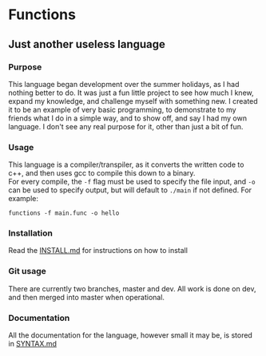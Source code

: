 # Functions
## Just another useless language

### Purpose
This language began development over the summer holidays, as I had nothing better to do. It was just a fun little project to see how much I knew, expand my knowledge, and challenge myself with something new. I created it to be an example of very basic programming, to demonstrate to my friends what I do in a simple way, and to show off, and say I had my own language. I don't see any real purpose for it, other than just a bit of fun.

### Usage
This language is a compiler/transpiler, as it converts the written code to c++, and then uses gcc to compile this down to a binary.  
For every compile, the `-f` flag must be used to specify the file input, and `-o` can be used to specify output, but will default to `./main` if not defined. For example:
```
functions -f main.func -o hello
```

### Installation
Read the [INSTALL.md](/INSTALL.md) for instructions on how to install

### Git usage
There are currently two branches, master and dev. All work is done on dev, and then merged into master when operational.

### Documentation

All the documentation for the language, however small it may be, is stored in [SYNTAX.md](/docs/SYNTAX.md)
